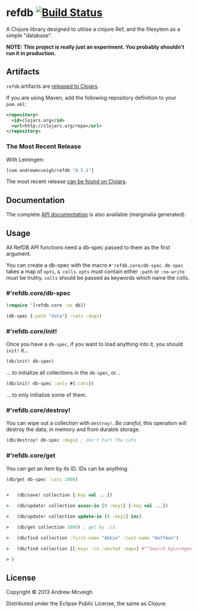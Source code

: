 # refdb [![Build Status](https://travis-ci.org/andrewmcveigh/refdb.png?branch=master)](https://travis-ci.org/andrewmcveigh/refdb)

A Clojure library designed to utilise a clojure Ref, and the filesytem
as a simple "database".

**NOTE: This project is really just an experiment. You probably
  shouldn't run it in production.**

## Artifacts

`refdb` artifacts are [released to Clojars](https://clojars.org/com.andrewmcveigh/refdb).

If you are using Maven, add the following repository definition to your `pom.xml`:

``` xml
<repository>
  <id>clojars.org</id>
  <url>http://clojars.org/repo</url>
</repository>
```

### The Most Recent Release

With Leiningen:

``` clj
[com.andrewmcveigh/refdb "0.5.1"]
```

The most recent release [can be found on Clojars](https://clojars.org/com.andrewmcveigh/refdb).

## Documentation

The complete [API documentation](http://andrewmcveigh.github.io/refdb/uberdoc.html)
is also available (marginalia generated).

## Usage

All RefDB API functions need a db-spec passed to them as the first argument.

You can create a db-spec with the macro `#'refdb.core/db-spec`. `db-spec`
takes a map of `opts`, `& colls`. `opts` must contain either `:path` or
`:no-write` must be truthy. `colls` should be passed as keywords which name
the colls.

### #'refdb.core/db-spec

```clojure
(require '[refdb.core :as db])

(db-spec {:path "data"} :cats :dogs)
```

### #'refdb.core/init!

Once you have a `db-spec`, if you want to load anything into it, you should
`init!` it...

```clojure
(db/init! db-spec)
```
... to initialize all collections in the `db-spec`, or...

```clojure
(db/init! db-spec :only #{:cats})
```
... to only initialize some of them.

### #'refdb.core/destroy!

You can wipe out a collection with `destroy!`. *Be careful*, this operation
will destroy the data, in memory and from durable storage.

```clojure
(db/destroy! db-spec :dogs) ; don't hurt the cats
```

### #'refdb.core/get

You can get an item by its ID. IDs can be anything.

```clojure
(db/get db-spec :cats 1000)
```

```clojure

>   (db/save! collection {:key val ...})

>   (db/update! collection assoc-in [0 :key1] {:key val ...})

>   (db/update! collection update-in [0 :key2] inc)

>   (db/get collection 1000) ; get by :id

>   (db/find collection :first-name "Abbie" :last-name "Hoffman")

>   (db/find collection {[:keys :in :nested :maps] #"^Search.by\sregex.*$"})

> )
```

## License

Copyright © 2013 Andrew Mcveigh

Distributed under the Eclipse Public License, the same as Clojure.
